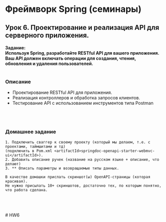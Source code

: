 # Фреймворк Spring (семинары)

## Урок 6. Проектирование и реализация API для серверного приложения.
#### Задание:<br> Используя Spring, разработайте RESTful API для вашего приложения. Ваш API должен включать операции для создания, чтения, обновления и удаления пользователей.<br><br>
### Описание<br>
- Проектирование RESTful API для приложения.<br>
- Реализация контроллеров и обработка запросов клиентов.<br>
- Тестирование API с использованием инструментов типа Postman<br>
<br><br><br>

### Домашнее задание

```
1. Подключить сваггер к своему проекту (который мы делаем, т.е. с проектами, таймшитами и тд)
(подключить в Pom.xml <artifactId>springdoc-openapi-starter-webmvc-ui</artifactId>).
2. Добавить описание ручек (название на русском языке + описание, что делают)
3. ** Описать параметры и возвращаемые типы данных.

В качестве домашки прислать скриншот(ы) OpenAPI-страницы (которая красивая).
Не нужно присылать 10+ скриншотов, достаточно тех, по которым понятно, что работа сделана.
```
   <br><br><br>#   H W 6  
 
